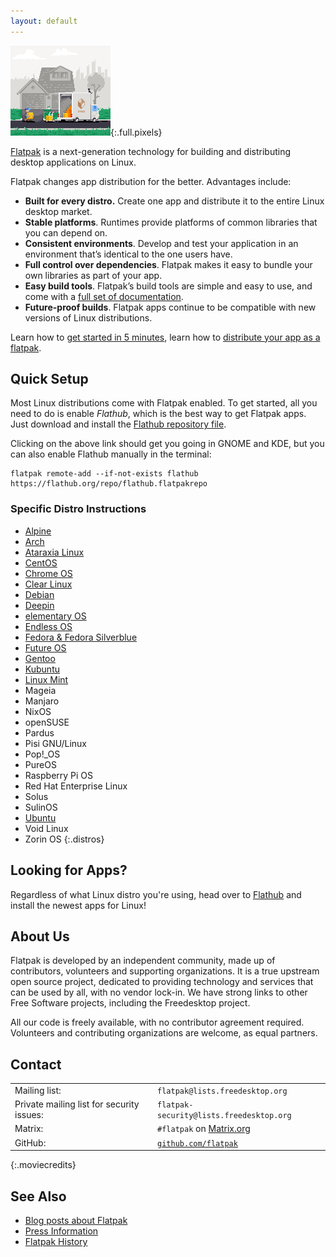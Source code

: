 ```yaml
---
layout: default
---
```

![Pixels](assets/flatpak.gif){:.full.pixels}


[Flatpak](https://github.com/flatpak/flatpak) is a next-generation technology for building and distributing desktop applications on Linux.

Flatpak changes app distribution for the better. Advantages include:

- **Built for every distro.** Create one app and distribute it to the entire Linux desktop market.
- **Stable platforms**. Runtimes provide platforms of common libraries that you can depend on.
- **Consistent environments**. Develop and test your application in an environment that’s identical to the one users have.
- **Full control over dependencies**. Flatpak makes it easy to bundle your own libraries as part of your app.
- **Easy build tools**. Flatpak’s build tools are simple and easy to use, and come with a [full set of documentation](https://docs.flatpak.org).
- **Future-proof builds**. Flatpak apps continue to be compatible with new versions of Linux distributions.

Learn how to [get started in 5 minutes](https://docs.flatpak.org/en/latest/getting-started.html), learn how to [distribute your app as a flatpak](https://docs.flatpak.org/en/latest/).


## Quick Setup

Most Linux distributions come with Flatpak enabled. To get started, all you need to do is enable *Flathub*, which is the best way to get Flatpak apps. Just download and install the [Flathub repository file](https://flathub.org/repo/flathub.flatpakrepo). 

Clicking on the above link should get you going in GNOME and KDE, but you can also enable Flathub manually in the terminal:

```
flatpak remote-add --if-not-exists flathub https://flathub.org/repo/flathub.flatpakrepo
```

### Specific Distro Instructions

- [Alpine](setup/alpine)
- [Arch](setup/arch)
- [Ataraxia Linux](setup/ataraxia)
- [CentOS](setup/centos)
- [Chrome OS](setup/chromeos)
- [Clear Linux](setup/clearlinux)
- [Debian](setup/debian)
- [Deepin](setup/deepin)
- [elementary OS](setup/elementary)
- [Endless OS](setup/endless)
- [Fedora & Fedora Silverblue](setup/fedora)
- [Future OS](setup/futureos)
- [Gentoo](setup/gentoo)
- [Kubuntu](setup/kubuntu)
- [Linux Mint](setup/mint)
- Mageia
- Manjaro
- NixOS
- openSUSE
- Pardus
- Pisi GNU/Linux
- Pop!_OS
- PureOS
- Raspberry Pi OS
- Red Hat Enterprise Linux
- Solus
- SulinOS
- [Ubuntu](setup/ubuntu)
- Void Linux
- Zorin OS
{:.distros}

## Looking for Apps?

Regardless of what Linux distro you're using, head over to [Flathub](https://flathub.org) and install the newest apps for Linux!

## About Us

Flatpak is developed by an independent community, made up of contributors, volunteers and supporting organizations. It is a true upstream open source project, dedicated to providing technology and services that can be used by all, with no vendor lock-in. We have strong links to other Free Software projects, including the Freedesktop project.

All our code is freely available, with no contributor agreement required. Volunteers and contributing organizations are welcome, as equal partners. 

## Contact

| | |
--- | --- 
| Mailing list: | `flatpak@lists.freedesktop.org` |
| Private mailing list for security issues: | `flatpak-security@lists.freedesktop.org` |
| Matrix: | `#flatpak` on [Matrix.org](https://matrix.org) |
| GitHub: | [`github.com/flatpak`](https://github.com/flatpak) |
{:.moviecredits}

## See Also
- [Blog posts about Flatpak](blog-posts)
- [Press Information](press)
- [Flatpak History](history)


<!--
Written with love using [Apostrophe](https://flathub.org/apps/details/org.gnome.gitlab.somas.Apostrophe).
-->